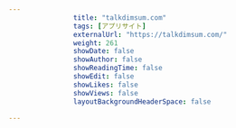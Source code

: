 ---
                title: "talkdimsum.com"
                tags: [アプリサイト]
                externalUrl: "https://talkdimsum.com/"
                weight: 261
                showDate: false
                showAuthor: false
                showReadingTime: false
                showEdit: false
                showLikes: false
                showViews: false
                layoutBackgroundHeaderSpace: false
                ---

